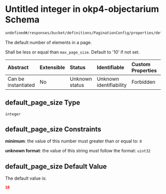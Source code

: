 # Untitled integer in okp4-objectarium Schema

```txt
undefined#/responses/bucket/definitions/PaginationConfig/properties/default_page_size
```

The default number of elements in a page.

Shall be less or equal than `max_page_size`. Default to '10' if not set.

| Abstract            | Extensible | Status         | Identifiable            | Custom Properties | Additional Properties | Access Restrictions | Defined In                                                                     |
| :------------------ | :--------- | :------------- | :---------------------- | :---------------- | :-------------------- | :------------------ | :----------------------------------------------------------------------------- |
| Can be instantiated | No         | Unknown status | Unknown identifiability | Forbidden         | Allowed               | none                | [okp4-objectarium.json\*](schema/okp4-objectarium.json "open original schema") |

## default\_page\_size Type

`integer`

## default\_page\_size Constraints

**minimum**: the value of this number must greater than or equal to: `0`

**unknown format**: the value of this string must follow the format: `uint32`

## default\_page\_size Default Value

The default value is:

```json
10
```
